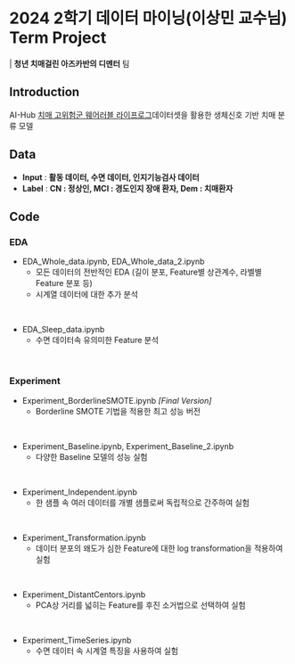 # 2024 2학기 데이터 마이닝(이상민 교수님) Term Project

| **청년 치매걸린 아즈카반의 디멘터** 팀


## Introduction
AI-Hub [치매 고위험군 웨어러블 라이프로그](https://aihub.or.kr/aihubdata/data/view.do?currMenu=115&topMenu=100&aihubDataSe=realm&dataSetSn=226)데이터셋을 활용한
생체신호 기반 치매 분류 모델


## Data

- **Input** : **활동 데이터, 수면 데이터, 인지기능검사 데이터**
- **Label** : **CN : 정상인, MCI : 경도인지 장애 환자, Dem : 치매환자** 


## Code

### EDA
- EDA_Whole_data.ipynb, EDA_Whole_data_2.ipynb
    - 모든 데이터의 전반적인 EDA (길이 분포, Feature별 상관계수, 라벨별 Feature 분포 등)
    - 시계열 데이터에 대한 추가 분석

<br/>

- EDA_Sleep_data.ipynb
    - 수면 데이터속 유의미한 Feature 분석


<br/>

### Experiment

- Experiment_BorderlineSMOTE.ipynb *[Final Version]*
    - Borderline SMOTE 기법을 적용한 최고 성능 버전

<br/>

- Experiment_Baseline.ipynb, Experiment_Baseline_2.ipynb
    - 다양한 Baseline 모델의 성능 실험

<br/>

- Experiment_Independent.ipynb
    - 한 샘플 속 여러 데이터를 개별 샘플로써 독립적으로 간주하여 실험

<br/>

- Experiment_Transformation.ipynb
    - 데이터 분포의 왜도가 심한 Feature에 대한 log transformation을 적용하여 실험

<br/>

- Experiment_DistantCentors.ipynb
    - PCA상 거리를 넓히는 Feature를 후진 소거법으로 선택하여 실험

<br/>

- Experiment_TimeSeries.ipynb
    - 수면 데이터 속 시계열 특징을 사용하여 실험